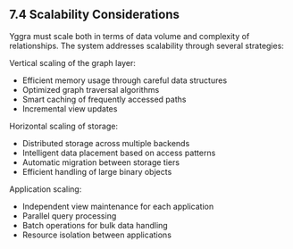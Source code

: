 ## 7.4 Scalability Considerations

Yggra must scale both in terms of data volume and complexity of relationships. The system addresses scalability through several strategies:

Vertical scaling of the graph layer:
- Efficient memory usage through careful data structures
- Optimized graph traversal algorithms
- Smart caching of frequently accessed paths
- Incremental view updates

Horizontal scaling of storage:
- Distributed storage across multiple backends
- Intelligent data placement based on access patterns
- Automatic migration between storage tiers
- Efficient handling of large binary objects

Application scaling:
- Independent view maintenance for each application
- Parallel query processing
- Batch operations for bulk data handling
- Resource isolation between applications